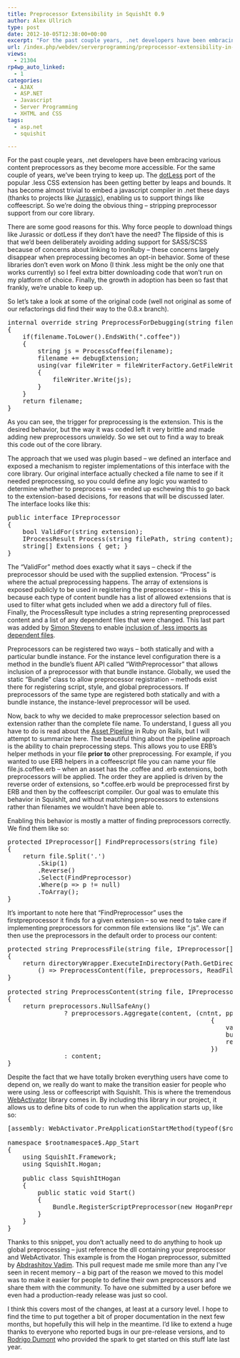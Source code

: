 ```yaml
---
title: Preprocessor Extensibility in SquishIt 0.9
author: Alex Ullrich
type: post
date: 2012-10-05T12:38:00+00:00
excerpt: "For the past couple years, .net developers have been embracing various content preprocessors as they become more accessible.  For the same couple of years, we've been trying to keep up.  The dotLess port of the popular .less CSS extension has been getti&hellip;"
url: /index.php/webdev/serverprogramming/preprocessor-extensibility-in-squishit-0-9/
views:
  - 21304
rp4wp_auto_linked:
  - 1
categories:
  - AJAX
  - ASP.NET
  - Javascript
  - Server Programming
  - XHTML and CSS
tags:
  - asp.net
  - squishit

---
```

For the past couple years, .net developers have been embracing various content preprocessors as they become more accessible. For the same couple of years, we&#8217;ve been trying to keep up. The [dotLess][1] port of the popular .less CSS extension has been getting better by leaps and bounds. It has become almost trivial to embed a javascript compiler in .net these days (thanks to projects like [Jurassic][2]), enabling us to support things like coffeescript. So we&#8217;re doing the obvious thing &#8211; stripping preprocessor support from our core library.

There are some good reasons for this. Why force people to download things like Jurassic or dotLess if they don&#8217;t have the need? The flipside of this is that we&#8217;d been deliberately avoiding adding support for SASS/SCSS because of concerns about linking to IronRuby &#8211; these concerns largely disappear when preprocessing becomes an opt-in behavior. Some of these libraries don&#8217;t even work on Mono (I think .less might be the only one that works currently) so I feel extra bitter downloading code that won&#8217;t run on my platform of choice. Finally, the growth in adoption has been so fast that frankly, we&#8217;re unable to keep up.

So let&#8217;s take a look at some of the original code (well not original as some of our refactorings did find their way to the 0.8.x branch).

<pre>internal override string PreprocessForDebugging(string filename)
{
    if(filename.ToLower().EndsWith(".coffee"))
    {
        string js = ProcessCoffee(filename);
        filename += debugExtension;
        using(var fileWriter = fileWriterFactory.GetFileWriter(filename))
        {
            fileWriter.Write(js);
        }
    }
    return filename;
}</pre>

As you can see, the trigger for preprocessing is the extension. This is the desired behavior, but the way it was coded left it very brittle and made adding new preprocessors unwieldy. So we set out to find a way to break this code out of the core library. 

The approach that we used was plugin based &#8211; we defined an interface and exposed a mechanism to register implementations of this interface with the core library. Our original interface actually checked a file name to see if it needed preprocessing, so you could define any logic you wanted to determine whether to preprocess &#8211; we ended up eschewing this to go back to the extension-based decisions, for reasons that will be discussed later. The interface looks like this:

<pre>public interface IPreprocessor
{
    bool ValidFor(string extension);
    IProcessResult Process(string filePath, string content);
    string[] Extensions { get; }
}</pre>

The &#8220;ValidFor&#8221; method does exactly what it says &#8211; check if the preprocessor should be used with the supplied extension. &#8220;Process&#8221; is where the actual preprocessing happens. The array of extensions is exposed publicly to be used in registering the preprocessor &#8211; this is because each type of content bundle has a list of allowed extensions that is used to filter what gets included when we add a directory full of files. Finally, the ProcessResult type includes a string representing preprocessed content and a list of any dependent files that were changed. This last part was added by [Simon Stevens][3] to enable [inclusion of .less imports as dependent files][4].

Preprocessors can be registered two ways &#8211; both statically and with a particular bundle instance. For the instance level configuration there is a method in the bundle&#8217;s fluent API called &#8220;WithPreprocessor&#8221; that allows inclusion of a preprocessor with that bundle instance. Globally, we used the static &#8220;Bundle&#8221; class to allow preprocessor registration &#8211; methods exist there for registering script, style, and global preprocessors. If preprocessors of the same type are registered both statically and with a bundle instance, the instance-level preprocessor will be used.

Now, back to why we decided to make preprocessor selection based on extension rather than the complete file name. To understand, I guess all you have to do is read about the [Asset Pipeline][5] in Ruby on Rails, but I will attempt to summarize here. The beautiful thing about the pipeline approach is the ability to chain preprocessing steps. This allows you to use ERB&#8217;s helper methods in your file **prior to** other preprocessing. For example, if you wanted to use ERB helpers in a coffeescript file you can name your file file.js.coffee.erb &#8211; when an asset has the .coffee and .erb extensions, both preprocessors will be applied. The order they are applied is driven by the reverse order of extensions, so *.coffee.erb would be preprocessed first by ERB and then by the coffeescript compiler. Our goal was to emulate this behavior in SquishIt, and without matching preprocessors to extensions rather than filenames we wouldn&#8217;t have been able to.

Enabling this behavior is mostly a matter of finding preprocessors correctly. We find them like so:

<pre>protected IPreprocessor[] FindPreprocessors(string file)
{
    return file.Split('.')
        .Skip(1)
        .Reverse()
        .Select(FindPreprocessor)
        .Where(p =&gt; p != null)
        .ToArray();
}</pre>

It&#8217;s important to note here that &#8220;FindPreprocessor&#8221; uses the firstpreprocessor it finds for a given extension &#8211; so we need to take care if implementing preprocessors for common file extensions like &#8220;.js&#8221;. We can then use the preprocessors in the default order to process our content:

<pre>protected string PreprocessFile(string file, IPreprocessor[] preprocessors)
{
    return directoryWrapper.ExecuteInDirectory(Path.GetDirectoryName(file),
        () =&gt; PreprocessContent(file, preprocessors, ReadFile(file)));
}

protected string PreprocessContent(string file, IPreprocessor[] preprocessors, string content)
{
    return preprocessors.NullSafeAny()
               ? preprocessors.Aggregate(content, (cntnt, pp) =&gt;
                                                      {
                                                          var result = pp.Process(file, cntnt);
                                                          bundleState.DependentFiles.AddRange(result.Dependencies);
                                                          return result.Result;
                                                      })
               : content;
}</pre>

Despite the fact that we have totally broken everything users have come to depend on, we really do want to make the transition easier for people who were using .less or coffeescript with SquishIt. This is where the tremendous [WebActivator][6] library comes in. By including this library in our project, it allows us to define bits of code to run when the application starts up, like so:

<pre>[assembly: WebActivator.PreApplicationStartMethod(typeof($rootnamespace$.App_Start.SquishItHogan), "Start")]

namespace $rootnamespace$.App_Start
{
    using SquishIt.Framework;
    using SquishIt.Hogan;

    public class SquishItHogan
    {
        public static void Start()
        {
            Bundle.RegisterScriptPreprocessor(new HoganPreprocessor());
        }
    }
}</pre>

Thanks to this snippet, you don&#8217;t actually need to do anything to hook up global preprocessing &#8211; just reference the dll containing your preprocessor and WebActivator. This example is from the Hogan preprocessor, submitted by [Abdrashitov Vadim][7]. This pull request made me smile more than any I&#8217;ve seen in recent memory &#8211; a big part of the reason we moved to this model was to make it easier for people to define their own preprocessors and share them with the community. To have one submitted by a user before we even had a production-ready release was just so cool.

I think this covers most of the changes, at least at a cursory level. I hope to find the time to put together a bit of proper documentation in the next few months, but hopefully this will help in the meantime. I&#8217;d like to extend a huge thanks to everyone who reported bugs in our pre-release versions, and to [Rodrigo Dumont][8] who provided the spark to get started on this stuff late last year.

 [1]: http://www.dotlesscss.org/
 [2]: http://jurassic.codeplex.com/
 [3]: http://twitter.com/SimonPStevens
 [4]: https://github.com/jetheredge/SquishIt/pull/211
 [5]: http://guides.rubyonrails.org/asset_pipeline.html
 [6]: http://nuget.org/packages/WebActivator
 [7]: https://twitter.com/jincod
 [8]: https://twitter.com/rlsdumont